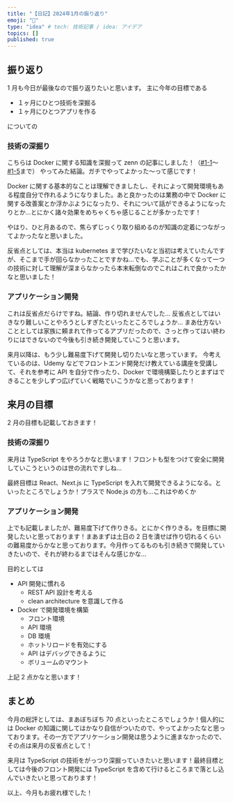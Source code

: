 ```yaml
---
title: "【日記】2024年1月の振り返り"
emoji: "📑"
type: "idea" # tech: 技術記事 / idea: アイデア
topics: []
published: true
---
```


## 振り返り

1 月も今日が最後なので振り返りたいと思います。
主に今年の目標である

- １ヶ月にひとつ技術を深掘る
- １ヶ月にひとつアプリを作る

についての

### 技術の深掘り

こちらは Docker に関する知識を深掘って zenn の記事にしました！（[#1-1](https://zenn.dev/yuji_momotani/articles/53301e4e9d83e6)〜[#1-5](https://zenn.dev/yuji_momotani/articles/d67798bd2e68a6)まで）
やってみた結論。ガチでやってよかった〜って感じです！

Docker に関する基本的なことは理解できましたし、それによって開発環境もある程度自分で作れるようになりました。あと良かったのは業務の中で Docker に関する改善案とか浮かぶようになったり、それについて話ができるようになったりとか...とにかく諸々効果をめちゃくちゃ感じることが多かったです！

やはり、ひと月あるので、焦らずじっくり取り組めるのが知識の定着につながってよかったなと思いました。

反省点としては、本当は kubernetes まで学びたいなと当初は考えていたんですが、そこまで手が回らなかったことですかね...でも、学ぶことが多くなって一つの技術に対して理解が深まらなかったら本末転倒なのでこれはこれで良かったかなと思いました！

### アプリケーション開発

これは反省点だらけですね。結論、作り切れませんでした...
反省点としてはいきなり難しいことやろうとしすぎたといったところでしょうか...
まあ仕方ないこととしては家族に頼まれて作ってるアプリだったので、さっと作ってはい終わりにはできないので今後も引き続き開発していこうと思います。

来月以降は、もう少し難易度下げて開発し切りたいなと思っています。
今考えているのは、Udemy などでフロントエンド開発だけ教えている講座を受講して、それを参考に API を自分で作ったり、Docker で環境構築したりとまずはできることを少しずつ広げていく戦略でいこうかなと思っております！

## 来月の目標

2 月の目標も記載しておきます！

### 技術の深掘り

来月は TypeScript をやろうかなと思います！フロントも型をつけて安全に開発していこうというのは世の流れですしね...

最終目標は React、Next.js に TypeScript を入れて開発できるようになる。といったところでしょうか！プラスで Node.js の方も...これはやめくか

### アプリケーション開発

上でも記載しましたが、難易度下げて作りきる。とにかく作りきる。を目標に開発したいと思っております！まあまずは土日の 2 日を潰せば作り切れるくらいの難易度からかなと思っております。今月作ってるものも引き続きで開発していきたいので、それが終わるまではそんな感じかな...

目的としては

- API 開発に慣れる
  - REST API 設計を考える
  - clean architecture を意識して作る
- Docker で開発環境を構築
  - フロント環境
  - API 環境
  - DB 環境
  - ホットリロードを有効にする
  - API はデバッグできるように
  - ボリュームのマウント

上記 2 点かなと思います！

## まとめ

今月の総評としては、まあぼちぼち 70 点といったところでしょうか！個人的には Docker の知識に関してはかなり自信がついたので、やってよかったなと思っております。その一方でアプリケーション開発は思うように進まなかったので、その点は来月の反省点として！

来月は TypeScript の技術をがっつり深掘っていきたいと思います！最終目標としては今後のフロント開発には TypeScript を含めて行けるところまで落とし込んでいきたいと思っております！

以上、今月もお疲れ様でした！
